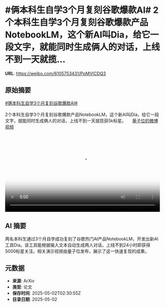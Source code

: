 # #俩本科生自学3个月复刻谷歌爆款AI# 2个本科生自学3个月复刻谷歌爆款产品NotebookLM，这个新AI叫Dia，给它一段文字，就能同时生成俩人的对话，上线不到一天就揽...

**URL**: https://weibo.com/6105753431/PpMVlCDQ3

## 原始摘要

<a href="https://m.weibo.cn/search?containerid=231522type%3D1%26t%3D10%26q%3D%23%E4%BF%A9%E6%9C%AC%E7%A7%91%E7%94%9F%E8%87%AA%E5%AD%A63%E4%B8%AA%E6%9C%88%E5%A4%8D%E5%88%BB%E8%B0%B7%E6%AD%8C%E7%88%86%E6%AC%BEAI%23&amp;extparam=%23%E4%BF%A9%E6%9C%AC%E7%A7%91%E7%94%9F%E8%87%AA%E5%AD%A63%E4%B8%AA%E6%9C%88%E5%A4%8D%E5%88%BB%E8%B0%B7%E6%AD%8C%E7%88%86%E6%AC%BEAI%23" data-hide=""><span class="surl-text">#俩本科生自学3个月复刻谷歌爆款AI#</span></a> <br><br>2个本科生自学3个月复刻谷歌爆款产品NotebookLM，这个新AI叫Dia，给它一段文字，就能同时生成俩人的对话，上线不到一天就揽获5k标星。 <a href="https://video.weibo.com/show?fid=1034:5160824541741065" data-hide=""><span class="url-icon"><img style="width: 1rem;height: 1rem" src="https://h5.sinaimg.cn/upload/2015/09/25/3/timeline_card_small_video_default.png" referrerpolicy="no-referrer"></span><span class="surl-text">量子位的微博视频</span></a> <br clear="both"><div style="clear: both"></div><video controls="controls" poster="https://tvax2.sinaimg.cn/orj480/006Fd7o3ly1i0xtqnyn9nj30u01hcq4g.jpg" style="width: 100%"><source src="https://f.video.weibocdn.com/o0/ZwpTJ3Uflx08nR2p1kXe01041200fZEe0E010.mp4?label=mp4_720p&amp;template=720x1280.24.0&amp;ori=0&amp;ps=1CwnkDw1GXwCQx&amp;Expires=1746156636&amp;ssig=qhk5Y8I4dG&amp;KID=unistore,video"><source src="https://f.video.weibocdn.com/o0/72LLdF1Alx08nR2p0rhC010412009cns0E010.mp4?label=mp4_hd&amp;template=540x960.24.0&amp;ori=0&amp;ps=1CwnkDw1GXwCQx&amp;Expires=1746156636&amp;ssig=A7cB0siw5c&amp;KID=unistore,video"><source src="https://f.video.weibocdn.com/o0/eNUtf1JHlx08nR2oEvNe010412005bIT0E010.mp4?label=mp4_ld&amp;template=360x640.24.0&amp;ori=0&amp;ps=1CwnkDw1GXwCQx&amp;Expires=1746156636&amp;ssig=Ta6YuU6KaW&amp;KID=unistore,video"><p>视频无法显示，请前往<a href="https://video.weibo.com/show?fid=1034%3A5160824541741065" target="_blank" rel="noopener noreferrer">微博视频</a>观看。</p></video>

## AI 摘要

两名本科生通过3个月自学成功复刻了谷歌热门AI产品NotebookLM，开发出新AI工具Dia。该工具能根据输入文本自动生成两人对话，上线不到24小时即获得5000标星关注。相关演示视频由量子位发布，展示了这一快速复现的成果。

## 元数据

- **来源**: ArXiv
- **类型**: 论文
- **保存时间**: 2025-05-02T02:30:55Z
- **目录日期**: 2025-05-02
